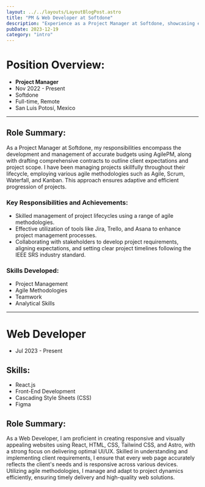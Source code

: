 ```yaml
---
layout: ../../layouts/LayoutBlogPost.astro
title: "PM & Web Developer at Softdone"
description: "Experience as a Project Manager at Softdone, showcasing expertise in Agile methodologies and advanced project management tools. This role involves developing budgets, managing projects through their lifecycle, and collaborating with stakeholders to meet expectations."
pubDate: 2023-12-19
category: "intro"
---
```


# **Position Overview:**
- **Project Manager**
- Nov 2022 - Present 
- Softdone
- Full-time, Remote
- San Luis Potosí, Mexico
---
## **Role Summary:**
As a Project Manager at Softdone, my responsibilities encompass the development and management of accurate budgets using AgilePM, along with drafting comprehensive contracts to outline client expectations and project scope. I have been managing projects skillfully throughout their lifecycle, employing various agile methodologies such as Agile, Scrum, Waterfall, and Kanban. This approach ensures adaptive and efficient progression of projects.

### **Key Responsibilities and Achievements:**
- Skilled management of project lifecycles using a range of agile methodologies.
- Effective utilization of tools like Jira, Trello, and Asana to enhance project management processes.
- Collaborating with stakeholders to develop project requirements, aligning expectations, and setting clear project timelines following the IEEE SRS industry standard.

### **Skills Developed:**
- Project Management
- Agile Methodologies
- Teamwork
- Analytical Skills

---

# **Web Developer**
- Jul 2023 - Present 

## **Skills:**
- React.js
- Front-End Development
- Cascading Style Sheets (CSS)
- Figma

## **Role Summary:**
As a Web Developer, I am proficient in creating responsive and visually appealing websites using React, HTML, CSS, Tailwind CSS, and Astro, with a strong focus on delivering optimal UI/UX. Skilled in understanding and implementing client requirements, I ensure that every web page accurately reflects the client's needs and is responsive across various devices. Utilizing agile methodologies, I manage and adapt to project dynamics efficiently, ensuring timely delivery and high-quality web solutions.

